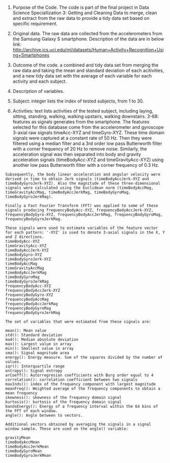 1. Purpose of the Code.
The code is part of the final project in Data Science Speciallization 3: Getting and Cleaning Data to merge, clean and extract from the raw data to provide a tidy data set based on specific requirement.

2. Original data.
The raw data are collected from the accelerometers from the Samsung Galaxy S smartphone. Description of the data are in below link: http://archive.ics.uci.edu/ml/datasets/Human+Activity+Recognition+Using+Smartphones

3. Outcome of the code.
a combined and tidy data set from merging the raw data and taking the mean and standard deviation of each acitivities, and a new tidy data set with the average of each variable for each activity and each subject. 

4. Description of variables.
  1. Subject: integer lists the index of tested subjects, from 1 to 30.
  2. Activities: text lists activities of the tested subject, including laying, sitting, standing, walking, walking upstairs, walking downstairs.
  3-68: features as signals generates from the smartphone. 
    The features selected for this database come from the accelerometer and gyroscope 3-axial raw signals timeAcc-XYZ and timeGyro-XYZ. These time domain signals were captured at a constant rate of 50 Hz. Then they were filtered using a median filter and a 3rd order low pass Butterworth filter with a corner frequency of 20 Hz to remove noise. Similarly, the acceleration signal was then separated into body and gravity acceleration signals (timeBodyAcc-XYZ and timeGravityAcc-XYZ) using another low pass Butterworth filter with a corner frequency of 0.3 Hz. 

    Subsequently, the body linear acceleration and angular velocity were derived in time to obtain Jerk signals (timeBodyAccJerk-XYZ and timeBodyGyroJerk-XYZ). Also the magnitude of these three-dimensional signals were calculated using the Euclidean norm (timeBodyAccMag, timeGravityAccMag, timeBodyAccJerkMag, timeBodyGyroMag, timeBodyGyroJerkMag). 

    Finally a Fast Fourier Transform (FFT) was applied to some of these signals producing frequencyBodyAcc-XYZ, frequencyBodyAccJerk-XYZ, frequencyBodyGyro-XYZ, frequencyBodyAccJerkMag, frequencyBodyGyroMag, frequencyBodyGyroJerkMag.  
        
    These signals were used to estimate variables of the feature vector for each pattern: '-XYZ' is used to denote 3-axial signals in the X, Y and Z directions.
    timeBodyAcc-XYZ
    timeGravityAcc-XYZ
    timeBodyAccJerk-XYZ
    timeBodyGyro-XYZ
    timeBodyGyroJerk-XYZ
    timeBodyAccMag
    timeGravityAccMag
    timeBodyAccJerkMag
    timeBodyGyroMag
    timeBodyGyroJerkMag
    frequencyBodyAcc-XYZ
    frequencyBodyAccJerk-XYZ
    frequencyBodyGyro-XYZ
    frequencyBodyAccMag
    frequencyBodyAccJerkMag
    frequencyBodyGyroMag
    frequencyBodyGyroJerkMag

    The set of variables that were estimated from these signals are: 

    mean(): Mean value
    std(): Standard deviation
    mad(): Median absolute deviation 
    max(): Largest value in array
    min(): Smallest value in array
    sma(): Signal magnitude area
    energy(): Energy measure. Sum of the squares divided by the number of values. 
    iqr(): Interquartile range 
    entropy(): Signal entropy
    arCoeff(): Autorregresion coefficients with Burg order equal to 4
    correlation(): correlation coefficient between two signals
    maxInds(): index of the frequency component with largest magnitude
    meanFreq(): Weighted average of the frequency components to obtain a mean frequency
    skewness(): skewness of the frequency domain signal 
    kurtosis(): kurtosis of the frequency domain signal 
    bandsEnergy(): Energy of a frequency interval within the 64 bins of the FFT of each window.
    angle(): Angle between to vectors.

    Additional vectors obtained by averaging the signals in a signal window sample. These are used on the angle() variable:

    gravityMean
    timeBodyAccMean
    timeBodyAccJerkMean
    timeBodyGyroMean
    timeBodyGyroJerkMean
